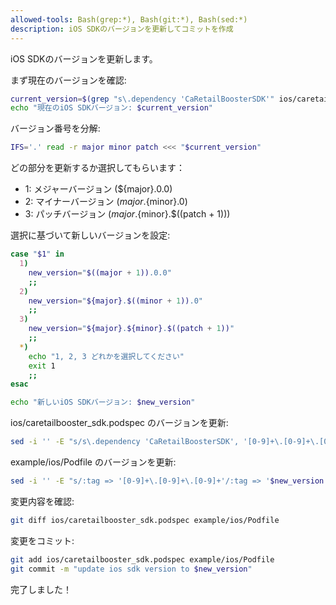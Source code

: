 ```yaml
---
allowed-tools: Bash(grep:*), Bash(git:*), Bash(sed:*)
description: iOS SDKのバージョンを更新してコミットを作成
---
```


iOS SDKのバージョンを更新します。

まず現在のバージョンを確認:

```bash
current_version=$(grep "s\.dependency 'CaRetailBoosterSDK'" ios/caretailbooster_sdk.podspec | grep -o "'[0-9]\+\.[0-9]\+\.[0-9]\+'" | tr -d "'")
echo "現在のiOS SDKバージョン: $current_version"
```

バージョン番号を分解:

```bash
IFS='.' read -r major minor patch <<< "$current_version"
```

どの部分を更新するか選択してもらいます：
- 1: メジャーバージョン (${major}.0.0)
- 2: マイナーバージョン (${major}.${minor}.0)  
- 3: パッチバージョン (${major}.${minor}.$((patch + 1)))

選択に基づいて新しいバージョンを設定:

```bash
case "$1" in
  1)
    new_version="$((major + 1)).0.0"
    ;;
  2)
    new_version="${major}.$((minor + 1)).0"
    ;;
  3)
    new_version="${major}.${minor}.$((patch + 1))"
    ;;
  *)
    echo "1, 2, 3 どれかを選択してください"
    exit 1
    ;;
esac

echo "新しいiOS SDKバージョン: $new_version"
```

ios/caretailbooster_sdk.podspec のバージョンを更新:

```bash
sed -i '' -E "s/s\.dependency 'CaRetailBoosterSDK', '[0-9]+\.[0-9]+\.[0-9]+'/s.dependency 'CaRetailBoosterSDK', '$new_version'/" ios/caretailbooster_sdk.podspec
```

example/ios/Podfile のバージョンを更新:

```bash
sed -i '' -E "s/:tag => '[0-9]+\.[0-9]+\.[0-9]+'/:tag => '$new_version'/" example/ios/Podfile
```

変更内容を確認:

```bash
git diff ios/caretailbooster_sdk.podspec example/ios/Podfile
```

変更をコミット:

```bash
git add ios/caretailbooster_sdk.podspec example/ios/Podfile
git commit -m "update ios sdk version to $new_version"
```

完了しました！